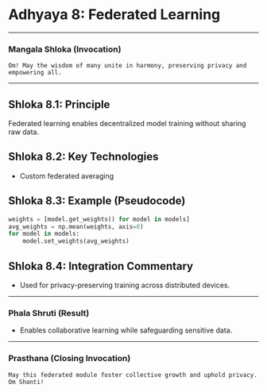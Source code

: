 # Adhyaya 8: Federated Learning

---

### **Mangala Shloka (Invocation)**

```text
Om! May the wisdom of many unite in harmony, preserving privacy and empowering all.
```

---

## **Shloka 8.1: Principle**
Federated learning enables decentralized model training without sharing raw data.

## **Shloka 8.2: Key Technologies**
- Custom federated averaging

## **Shloka 8.3: Example (Pseudocode)**
```python
weights = [model.get_weights() for model in models]
avg_weights = np.mean(weights, axis=0)
for model in models:
    model.set_weights(avg_weights)
```

## **Shloka 8.4: Integration Commentary**
- Used for privacy-preserving training across distributed devices.

---

### **Phala Shruti (Result)**
- Enables collaborative learning while safeguarding sensitive data.

---

### **Prasthana (Closing Invocation)**

```text
May this federated module foster collective growth and uphold privacy. Om Shanti!
```

